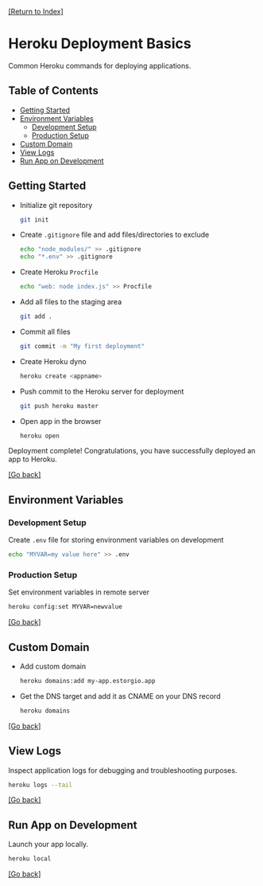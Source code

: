[[Return to Index]](../README.md)

# Heroku Deployment Basics
Common Heroku commands for deploying applications.

## Table of Contents
- [Getting Started](#getting-started)
- [Environment Variables](#environment-variables)
  - [Development Setup](#development-setup)
  - [Production Setup](#production-setup)
- [Custom Domain](#custom-domain)
- [View Logs](#view-logs)
- [Run App on Development](#run-app-on-development)

## Getting Started
- Initialize git repository
  ```bash
  git init
  ```
- Create `.gitignore` file and add files/directories to exclude
  ```bash
  echo "node_modules/" >> .gitignore
  echo "*.env" >> .gitignore
  ```
- Create Heroku `Procfile`
  ```bash
  echo "web: node index.js" >> Procfile
  ```
- Add all files to the staging area
  ```bash
  git add .
  ```
- Commit all files
  ```bash
  git commit -m "My first deployment"
  ```
- Create Heroku dyno
  ```bash
  heroku create <appname>
  ```
- Push commit to the Heroku server for deployment
  ```bash
  git push heroku master
  ```
- Open app in the browser
  ```bash
  heroku open
  ```
Deployment complete! Congratulations, you have successfully deployed an app to Heroku.

[[Go back]](#table-of-contents)

## Environment Variables
### Development Setup
Create `.env` file for storing environment variables on development
```bash
echo "MYVAR=my value here" >> .env
```
### Production Setup
Set environment variables in remote server
```bash
heroku config:set MYVAR=newvalue
```

[[Go back]](#table-of-contents)

## Custom Domain
- Add custom domain
  ```bash
  heroku domains:add my-app.estorgio.app
  ```
- Get the DNS target and add it as CNAME on your DNS record
  ```bash
  heroku domains
  ```

[[Go back]](#table-of-contents)

## View Logs
Inspect application logs for debugging and troubleshooting purposes.
```bash
heroku logs --tail
```
[[Go back]](#table-of-contents)

## Run App on Development
Launch your app locally.
```bash
heroku local
```
[[Go back]](#table-of-contents)